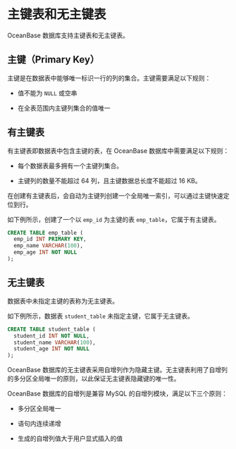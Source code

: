 # 主键表和无主键表

OceanBase 数据库支持主键表和无主键表。

## 主键（Primary Key）

主键是在数据表中能够唯一标识一行的列的集合。主键需要满足以下规则：

* 值不能为 `NULL` 或空串

* 在全表范围内主键列集合的值唯一

## 有主键表

有主键表即数据表中包含主键的表，在 OceanBase 数据库中需要满足以下规则：

* 每个数据表最多拥有一个主键列集合。

* 主键列的数量不能超过 64 列，且主键数据总长度不能超过 16 KB。

在创建有主键表后，会自动为主键列创建一个全局唯一索引，可以通过主键快速定位到行。

如下例所示，创建了一个以 `emp_id` 为主键的表 `emp_table`，它属于有主键表。

```sql
CREATE TABLE emp_table (   
  emp_id INT PRIMARY KEY,   
  emp_name VARCHAR(100),   
  emp_age INT NOT NULL 
);
```

## 无主键表

数据表中未指定主键的表称为无主键表。

如下例所示，数据表 `student_table` 未指定主键，它属于无主键表。

```sql
CREATE TABLE student_table (   
  student_id INT NOT NULL,   
  student_name VARCHAR(100),   
  student_age INT NOT NULL 
);
```

OceanBase 数据库的无主键表采用自增列作为隐藏主键。无主键表利用了自增列的多分区全局唯一的原则，以此保证无主键表隐藏键的唯一性。

OceanBase 数据库的自增列是兼容 MySQL 的自增列模块，满足以下三个原则：

* 多分区全局唯一

* 语句内连续递增

* 生成的自增列值大于用户显式插入的值
